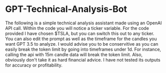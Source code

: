 # GPT-Technical-Analysis-Bot
The following is a simple technical analysis assistant made using an OpenAI API call. Within the code you will notice a ticker variable. For the code provided I have chosen $TSLA, but you can switch this out to any ticker. You can also edit the prompt as well as the timeframe for the candles you want GPT 3.5 to analyze. I would advise you to be conservitive as you can easily break the token limit by going into timeframes under 1d. For instance, calling the api with 15m candle data will break the token limit. Also, obviously don't take it as hard financial advice. I have not tested its outputs for accuracy or profitability. 
